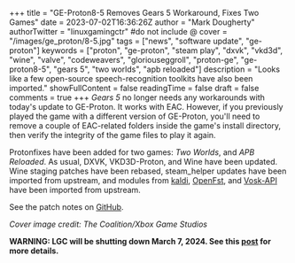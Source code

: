 +++
title = "GE-Proton8-5 Removes Gears 5 Workaround, Fixes Two Games"
date = 2023-07-02T16:36:26Z
author = "Mark Dougherty"
authorTwitter = "linuxgamingctr" #do not include @
cover = "/images/ge_proton/8-5.jpg"
tags = ["news", "software update", "ge-proton"]
keywords = ["proton", "ge-proton", "steam play", "dxvk", "vkd3d", "wine", "valve", "codeweavers", "gloriouseggroll", "proton-ge", "ge-proton8-5", "gears 5", "two worlds", "apb reloaded"]
description = "Looks like a few open-source speech-recognition toolkits have also been imported."
showFullContent = false
readingTime = false
draft = false
comments = true
+++
*Gears 5* no longer needs any workarounds with today's update to GE-Proton. It works with EAC. However, if you previously played the game with a different version of GE-Proton, you'll need to remove a couple of EAC-related folders inside the game's install directory, then verify the integrity of the game files to play it again.

Protonfixes have been added for two games: *Two Worlds*, and *APB Reloaded*. As usual, DXVK, VKD3D-Proton, and Wine have been updated. Wine staging patches have been rebased, steam_helper updates have been imported from upstream, and modules from [kaldi](https://www.kaldi-asr.org/doc/about.html), [OpenFst](https://www.openfst.org/twiki/bin/view/FST/WebHome), and [Vosk-API](https://github.com/alphacep/vosk-api) have been imported from upstream.

See the patch notes on [GitHub](https://github.com/GloriousEggroll/proton-ge-custom/releases/tag/GE-Proton8-5).

*Cover image credit: The Coalition/Xbox Game Studios*

**WARNING: LGC will be shutting down March 7, 2024. See this [post](https://linuxgamingcentral.com/posts/the-end-of-lgc/) for more details.**
